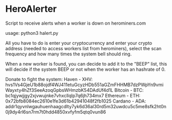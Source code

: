 # HeroAlerter
Script to receive alerts when a worker is down on herominers.com

usage:
python3 halert.py


All you have to do is enter your cryptocurrency and enter your crypto address (needed to access workers list from herominers), select the scan frequency and how many times the system bell should ring.

When a new worker is found, you can decide to add it to the "BEEP" list, this will decide if the system BEEP or not when the worker has an hashrate of 0.

Donate to fight the system: 
Haven - XHV: hvs1Vs4GjeU1b88ojdf4WJ411etuGcyzHDb551aGZmFHHMB7dzPWpYn9vmiWayxty4hZf3SeeAzoqGpbsWHmzbK54DAdUf4d1L
Bitcoin - BTC: bc1qjywjjgy2xjvwujnke7vhxcllqlp7q6jh734mx7
Ethereum - ETH: 0x72bfb8084ec2610e1fe3d61b42941048f2fb1025
Cardano - ADA: addr1qyvnlwgauhuenhaagcdlty7yk6d36al30rd5m32uwdcu5c5me8sfk2ht0n0j9dy4rl6sn7rm7t0hdd4850xvfyfm5qtq0vun86
